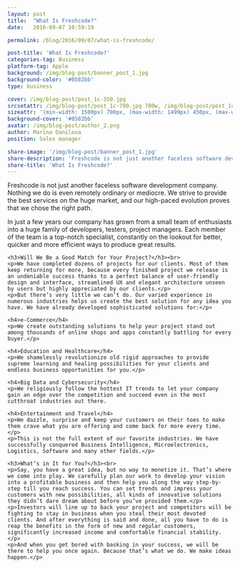 ```yaml
---
layout: post
title:  "What Is Freshcode?"
date:   2016-09-07 10:59:19

permalink: /blog/2016/09/07/what-is-freshcode/

post-title: 'What Is Freshcode?'
categories-tag: Business
platform-tag: Apple
background: /img/blog-post/banner_post_1.jpg
background-color: '#0582bb'
type: business

cover: /img/blog-post/post_1c-350.jpg
srcsetattr: /img/blog-post/post_1c-700.jpg 700w, /img/blog-post/post_1c-450.jpg 450w, /img/blog-post/post_1c-350.jpg 350w
sizeattr: '(min-width: 1500px) 700px, (max-width: 1499px) 450px, (max-width: 1000px) 350px, 700px'
background-cover: '#0582bb'
avatar: /img/blog-post/author_2.png
author: Marina Danilova
position: Sales manager

share-image: '/img/blog-post/banner_post_1.jpg'
share-description: 'Freshcode is not just another faceless software development company. Nothing we do is even remotely ordinary or mediocre. We strive to provide the best services on the huge market, and our high-paced evolution proves that we chose the right path.'
share-title: 'What Is Freshcode?'
---
```


<div class="post-body p-t-6rem">
    <p>Freshcode is not just another faceless software development company. Nothing we do is even remotely ordinary or mediocre. We strive to provide the best services on the huge market, and our high-paced evolution proves that we chose the right path.</p>
    <p>In just a few years our company has grown from a small team of enthusiasts into a huge family of developers, testers, project managers. Each member of the team is a top-notch specialist, constantly on the lookout for better, quicker and more efficient ways to produce great results.</p>
    
    <h3>Will We Be a Good Match for Your Project?</h3><br>
    <p>We have completed dozens of projects for our clients. Most of them keep returning for more, because every finished project we release is an undeniable success thanks to a perfect balance of user-friendly design and interface, streamlined UX and elegant architecture unseen by users but highly appreciated by our clients.</p>
    <p>But there’s very little we can’t do. Our varied experience in numerous industries helps us create the best solution for any idea you have. We have already developed sophisticated solutions for:</p>
    
    <h4>e-Commerce</h4>
    <p>We create outstanding solutions to help your project stand out among thousands of online shops and apps constantly battling for every buyer.</p>
    
    <h4>Education and Healthcare</h4>
    <p>We shamelessly revolutionize old rigid approaches to provide supreme learning and healing possibilities for your clients and endless business opportunities for you.</p> 
    
    <h4>Big Data and Cybersecurity</h4>
    <p>We religiously follow the hottest IT trends to let your company gain an edge over the competition and succeed even in the most cutthroat industries out there.
    
    <h4>Entertainment and Travel</h4>
    <p>We dazzle, surprise and keep your customers on their toes to make them crave what you are offering and come back for more every time.</p>
    <p>This is not the full extent of our favorite industries. We have successfully conquered Business Intelligence, Microelectronics, Logistics, Software and many other fields.</p>
    
    <h3>What’s in It for You?</h3><br>
    <p>Say, you have a great idea, but no way to monetize it. That’s where we come into play. We carefully plan our work to develop your vision into a profitable business and then help you along the way step-by-step till you reach success. You can set trends and impress your customers with new possibilities, all kinds of innovative solutions they didn’t dare dream about before you’ve provided them.</p>
    <p>Investors will line up to back your project and competitors will be fighting to stay in business when you steal their most devoted clients. And after everything is said and done, all you have to do is reap the benefits in the form of new and regular customers, significantly increased income and comfortable financial stability.</p>
    <p>And when you get bored with basking in your success, we will be there to help you once again. Because that’s what we do. We make ideas happen.</p>
